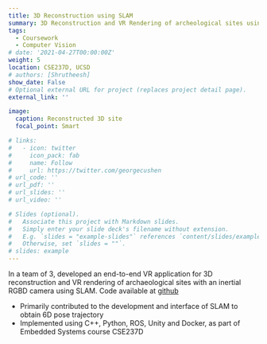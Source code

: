 ```yaml
---
title: 3D Reconstruction using SLAM 
summary: 3D Reconstruction and VR Rendering of archeological sites using SLAM
tags:
  - Coursework
  - Computer Vision
# date: '2021-04-27T00:00:00Z'
weight: 5
location: CSE237D, UCSD
# authors: [Shrutheesh]
show_date: False
# Optional external URL for project (replaces project detail page).
external_link: ''

image:
  caption: Reconstructed 3D site
  focal_point: Smart

# links:
#   - icon: twitter
#     icon_pack: fab
#     name: Follow
#     url: https://twitter.com/georgecushen
# url_code: ''
# url_pdf: ''
# url_slides: ''
# url_video: ''

# Slides (optional).
#   Associate this project with Markdown slides.
#   Simply enter your slide deck's filename without extension.
#   E.g. `slides = "example-slides"` references `content/slides/example-slides.md`.
#   Otherwise, set `slides = ""`.
# slides: example
---
```


In a team of 3, developed an end-to-end VR application for 3D reconstruction and VR rendering of archaeological sites with an inertial RGBD camera using SLAM. Code available at [github](https://github.com/KolinGuo/maya-slam)
- Primarily contributed to the development and interface of SLAM to obtain 6D pose trajectory
- Implemented using C++, Python, ROS, Unity and Docker, as part of Embedded Systems course CSE237D
